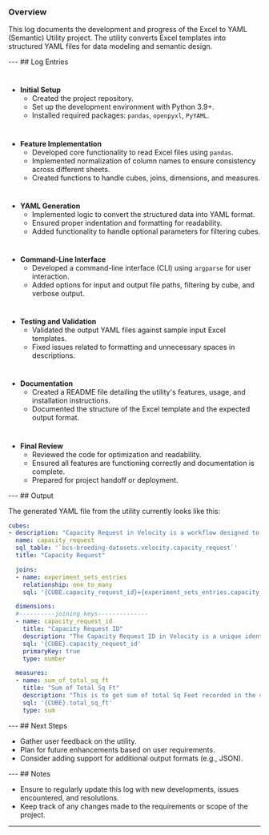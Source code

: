 ### Overview
This log documents the development and progress of the Excel to YAML (Semantic) Utility project. The utility converts Excel templates into structured YAML files for data modeling and semantic design.

--- ## Log Entries

#
- **Initial Setup**
  - Created the project repository.
  - Set up the development environment with Python 3.9+.
  - Installed required packages: `pandas`, `openpyxl`, `PyYAML`.

#
- **Feature Implementation**
  - Developed core functionality to read Excel files using `pandas`.
  - Implemented normalization of column names to ensure consistency across different sheets.
  - Created functions to handle cubes, joins, dimensions, and measures.

#
- **YAML Generation**
  - Implemented logic to convert the structured data into YAML format.
  - Ensured proper indentation and formatting for readability.
  - Added functionality to handle optional parameters for filtering cubes.

#
- **Command-Line Interface**
  - Developed a command-line interface (CLI) using `argparse` for user interaction.
  - Added options for input and output file paths, filtering by cube, and verbose output.

#
- **Testing and Validation**
  - Validated the output YAML files against sample input Excel templates.
  - Fixed issues related to formatting and unnecessary spaces in descriptions.

#
- **Documentation**
  - Created a README file detailing the utility's features, usage, and installation instructions.
  - Documented the structure of the Excel template and the expected output format.

#
- **Final Review**
  - Reviewed the code for optimization and readability.
  - Ensured all features are functioning correctly and documentation is complete.
  - Prepared for project handoff or deployment.

--- ## Output

The generated YAML file from the utility currently looks like this:

```yaml
cubes:
- description: "Capacity Request in Velocity is a workflow designed to enable researchers to request space for experimental or seed production workflows in Open Fields, Controlled Environments, and Labs across Bayer's Crop Science business units. It offers various functionalities, including creating new requests, saving requests in draft mode, and checking the status of existing requests. It stores information for all the capacity requests."
  name: capacity_request
  sql_table: '`bcs-breeding-datasets.velocity.capacity_request`'
  title: "Capacity Request"

  joins:
  - name: experiment_sets_entries
    relationship: one_to_many
    sql: '{CUBE.capacity_request_id}={experiment_sets_entries.capacity_request_id}'

  dimensions:
  #----------joining keys--------------
  - name: capacity_request_id
    title: "Capacity Request ID"
    description: "The Capacity Request ID in Velocity is a unique identifier assigned to each capacity request made within the Capacity Request workflow in the Velocity application This ID helps users track and manage their requests effectively throughout the process."
    sql: '{CUBE}.capacity_request_id'
    primaryKey: true
    type: number

  measures:
  - name: sum_of_total_sq_ft
    title: "Sum of Total Sq Ft"
    description: "This is to get sum of total Sq Feet recorded in the velocity application"
    sql: '{CUBE}.total_sq_ft'
    type: sum
```

--- ## Next Steps
- Gather user feedback on the utility.
- Plan for future enhancements based on user requirements.
- Consider adding support for additional output formats (e.g., JSON).

--- ## Notes
- Ensure to regularly update this log with new developments, issues encountered, and resolutions.
- Keep track of any changes made to the requirements or scope of the project.

---
